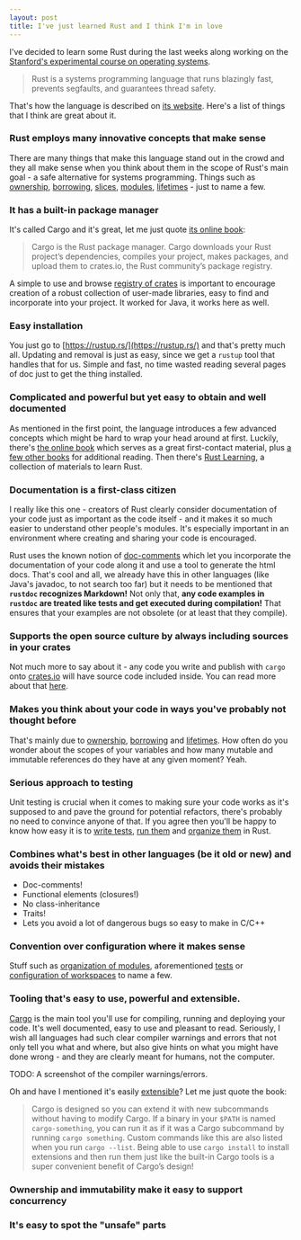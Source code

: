 ```yaml
---
layout: post
title: I've just learned Rust and I think I'm in love
---
```


I've decided to learn some Rust during the last weeks along working on the [Stanford's experimental course on operating systems](http://web.stanford.edu/class/cs140e/).

> Rust is a systems programming language that runs blazingly fast, prevents segfaults, and guarantees thread safety.

That's how the language is described on [its website](https://www.rust-lang.org). Here's a list of things that I think are great about it.

### Rust employs many innovative concepts that make sense

There are many things that make this language stand out in the crowd and they all make sense when you think about them in the scope of Rust's main goal - a safe alternative for systems programming. Things such as [ownership](https://doc.rust-lang.org/book/second-edition/ch04-00-understanding-ownership.html), [borrowing](https://doc.rust-lang.org/book/second-edition/ch04-02-references-and-borrowing.html), [slices](https://doc.rust-lang.org/book/second-edition/ch04-03-slices.html), [modules](https://doc.rust-lang.org/book/second-edition/ch07-00-modules.html), [lifetimes](https://doc.rust-lang.org/book/second-edition/ch10-00-generics.html) - just to name a few.

### It has a built-in package manager

It's called Cargo and it's great, let me just quote [its online book](https://doc.rust-lang.org/cargo/):

> Cargo is the Rust package manager. Cargo downloads your Rust project’s dependencies, compiles your project, makes packages, and upload them to crates.io, the Rust community’s package registry.

A simple to use and browse [registry of crates](https://crates.io/) is important to encourage creation of a robust collection of user-made libraries, easy to find and incorporate into your project. It worked for Java, it works here as well.

### Easy installation

You just go to [https://rustup.rs/](https://rustup.rs/) and that's pretty much all. Updating and removal is just as easy, since we get a `rustup` tool that handles that for us. Simple and fast, no time wasted reading several pages of doc just to get the thing installed.

### Complicated and powerful but yet easy to obtain and well documented

As mentioned in the first point, the language introduces a few advanced concepts which might be hard to wrap your head around at first. Luckily, there's [the online book](https://doc.rust-lang.org/book/second-edition/ch01-00-introduction.html) which serves as a great first-contact material, plus [a few other books](https://doc.rust-lang.org/) for additional reading. Then there's [Rust Learning](https://github.com/ctjhoa/rust-learning), a collection of materials to learn Rust.

### Documentation is a first-class citizen

I really like this one - creators of Rust clearly consider documentation of your code just as important as the code itself - and it makes it so much easier to understand other people's modules. It's especially important in an environment where creating and sharing your code is encouraged.

Rust uses the known notion of [doc-comments](https://doc.rust-lang.org/book/first-edition/documentation.html) which let you incorporate the documentation of your code along it and use a tool to generate the html docs. That's cool and all, we already have this in other languages (like Java's javadoc, to not search too far) but it needs to be mentioned that **`rustdoc` recognizes Markdown!** Not only that, **any code examples in `rustdoc` are treated like tests and get executed during compilation!** That ensures that your examples are not obsolete (or at least that they compile).

### Supports the open source culture by always including sources in your crates

Not much more to say about it - any code you write and publish with `cargo` onto [crates.io](https://crates.io/) will have source code included inside. You can read more about that [here](https://doc.rust-lang.org/book/second-edition/ch14-02-publishing-to-crates-io.html).

### Makes you think about your code in ways you've probably not thought before

That's mainly due to [ownership](https://doc.rust-lang.org/book/second-edition/ch04-00-understanding-ownership.html), [borrowing](https://doc.rust-lang.org/book/second-edition/ch04-02-references-and-borrowing.html) and [lifetimes](https://doc.rust-lang.org/book/second-edition/ch10-00-generics.html). How often do you wonder about the scopes of your variables and how many mutable and immutable references do they have at any given moment? Yeah.

### Serious approach to testing

Unit testing is crucial when it comes to making sure your code works as it's supposed to and pave the ground for potential refactors, there's probably no need to convince anyone of that. If you agree then you'll be happy to know how easy it is to [write tests](https://doc.rust-lang.org/book/second-edition/ch11-01-writing-tests.html), [run them](https://doc.rust-lang.org/book/second-edition/ch11-02-running-tests.html) and [organize them](https://doc.rust-lang.org/book/second-edition/ch11-03-test-organization.html) in Rust.

### Combines what's best in other languages (be it old or new) and avoids their mistakes

* Doc-comments!
* Functional elements (closures!)
* No class-inheritance
* Traits!
* Lets you avoid a lot of dangerous bugs so easy to make in C/C++

### Convention over configuration where it makes sense

Stuff such as [organization of modules](https://doc.rust-lang.org/book/second-edition/ch07-01-mod-and-the-filesystem.html), aforementioned [tests](https://doc.rust-lang.org/book/second-edition/ch11-03-test-organization.html) or [configuration of workspaces](https://doc.rust-lang.org/book/second-edition/ch14-03-cargo-workspaces.html) to name a few.

### Tooling that's easy to use, powerful and extensible.

[Cargo](https://doc.rust-lang.org/cargo/) is the main tool you'll use for compiling, running and deploying your code. It's well documented, easy to use and pleasant to read. Seriously, I wish all languages had such clear compiler warnings and errors that not only tell you what and where, but also give hints on what you might have done wrong - and they are clearly meant for humans, not the computer.

TODO: A screenshot of the compiler warnings/errors.

Oh and have I mentioned it's easily [extensible](https://doc.rust-lang.org/book/second-edition/ch14-05-extending-cargo.html)? Let me just quote the book:

> Cargo is designed so you can extend it with new subcommands without having to modify Cargo. If a binary in your `$PATH` is named `cargo-something`, you can run it as if it was a Cargo subcommand by running `cargo something`. Custom commands like this are also listed when you run `cargo --list`. Being able to use `cargo install` to install extensions and then run them just like the built-in Cargo tools is a super convenient benefit of Cargo’s design!

### Ownership and immutability make it easy to support concurrency

### It's easy to spot the "unsafe" parts